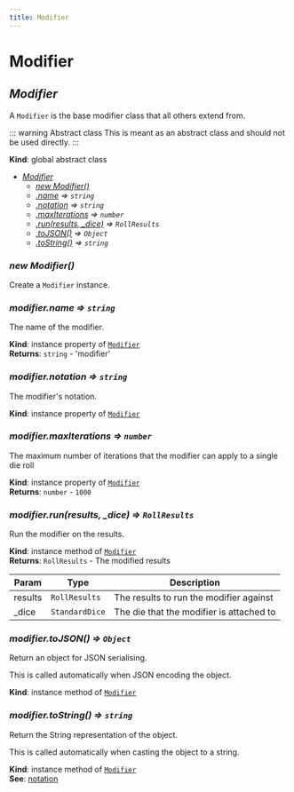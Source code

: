 ```yaml
---
title: Modifier
---
```


# Modifier

<a name="Modifier"></a>

## *Modifier*
A `Modifier` is the base modifier class that all others extend from.

::: warning Abstract class
This is meant as an abstract class and should not be used directly.
:::

**Kind**: global abstract class  

* *[Modifier](#Modifier)*
    * *[new Modifier()](#new_Modifier_new)*
    * *[.name](#Modifier+name) ⇒ <code>string</code>*
    * *[.notation](#Modifier+notation) ⇒ <code>string</code>*
    * *[.maxIterations](#Modifier+maxIterations) ⇒ <code>number</code>*
    * *[.run(results, _dice)](#Modifier+run) ⇒ <code>RollResults</code>*
    * *[.toJSON()](#Modifier+toJSON) ⇒ <code>Object</code>*
    * *[.toString()](#Modifier+toString) ⇒ <code>string</code>*

<a name="new_Modifier_new"></a>

### *new Modifier()*
Create a `Modifier` instance.

<a name="Modifier+name"></a>

### *modifier.name ⇒ <code>string</code>*
The name of the modifier.

**Kind**: instance property of [<code>Modifier</code>](#Modifier)  
**Returns**: <code>string</code> - 'modifier'  
<a name="Modifier+notation"></a>

### *modifier.notation ⇒ <code>string</code>*
The modifier's notation.

**Kind**: instance property of [<code>Modifier</code>](#Modifier)  
<a name="Modifier+maxIterations"></a>

### *modifier.maxIterations ⇒ <code>number</code>*
The maximum number of iterations that the modifier can apply to a single die roll

**Kind**: instance property of [<code>Modifier</code>](#Modifier)  
**Returns**: <code>number</code> - `1000`  
<a name="Modifier+run"></a>

### *modifier.run(results, _dice) ⇒ <code>RollResults</code>*
Run the modifier on the results.

**Kind**: instance method of [<code>Modifier</code>](#Modifier)  
**Returns**: <code>RollResults</code> - The modified results  

| Param | Type | Description |
| --- | --- | --- |
| results | <code>RollResults</code> | The results to run the modifier against |
| _dice | <code>StandardDice</code> | The die that the modifier is attached to |

<a name="Modifier+toJSON"></a>

### *modifier.toJSON() ⇒ <code>Object</code>*
Return an object for JSON serialising.

This is called automatically when JSON encoding the object.

**Kind**: instance method of [<code>Modifier</code>](#Modifier)  
<a name="Modifier+toString"></a>

### *modifier.toString() ⇒ <code>string</code>*
Return the String representation of the object.

This is called automatically when casting the object to a string.

**Kind**: instance method of [<code>Modifier</code>](#Modifier)  
**See**: [notation](#Modifier+notation)  
